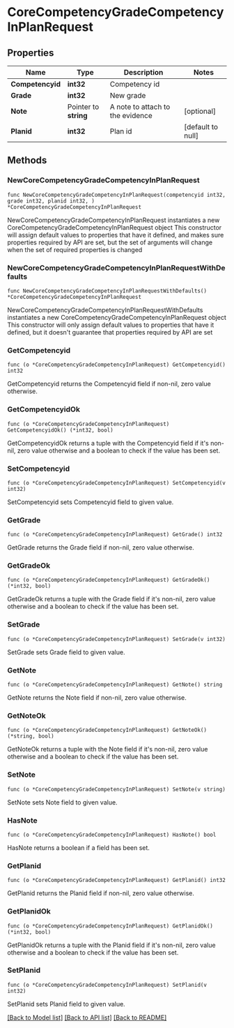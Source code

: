 # CoreCompetencyGradeCompetencyInPlanRequest

## Properties

Name | Type | Description | Notes
------------ | ------------- | ------------- | -------------
**Competencyid** | **int32** | Competency id | 
**Grade** | **int32** | New grade | 
**Note** | Pointer to **string** | A note to attach to the evidence | [optional] 
**Planid** | **int32** | Plan id | [default to null]

## Methods

### NewCoreCompetencyGradeCompetencyInPlanRequest

`func NewCoreCompetencyGradeCompetencyInPlanRequest(competencyid int32, grade int32, planid int32, ) *CoreCompetencyGradeCompetencyInPlanRequest`

NewCoreCompetencyGradeCompetencyInPlanRequest instantiates a new CoreCompetencyGradeCompetencyInPlanRequest object
This constructor will assign default values to properties that have it defined,
and makes sure properties required by API are set, but the set of arguments
will change when the set of required properties is changed

### NewCoreCompetencyGradeCompetencyInPlanRequestWithDefaults

`func NewCoreCompetencyGradeCompetencyInPlanRequestWithDefaults() *CoreCompetencyGradeCompetencyInPlanRequest`

NewCoreCompetencyGradeCompetencyInPlanRequestWithDefaults instantiates a new CoreCompetencyGradeCompetencyInPlanRequest object
This constructor will only assign default values to properties that have it defined,
but it doesn't guarantee that properties required by API are set

### GetCompetencyid

`func (o *CoreCompetencyGradeCompetencyInPlanRequest) GetCompetencyid() int32`

GetCompetencyid returns the Competencyid field if non-nil, zero value otherwise.

### GetCompetencyidOk

`func (o *CoreCompetencyGradeCompetencyInPlanRequest) GetCompetencyidOk() (*int32, bool)`

GetCompetencyidOk returns a tuple with the Competencyid field if it's non-nil, zero value otherwise
and a boolean to check if the value has been set.

### SetCompetencyid

`func (o *CoreCompetencyGradeCompetencyInPlanRequest) SetCompetencyid(v int32)`

SetCompetencyid sets Competencyid field to given value.


### GetGrade

`func (o *CoreCompetencyGradeCompetencyInPlanRequest) GetGrade() int32`

GetGrade returns the Grade field if non-nil, zero value otherwise.

### GetGradeOk

`func (o *CoreCompetencyGradeCompetencyInPlanRequest) GetGradeOk() (*int32, bool)`

GetGradeOk returns a tuple with the Grade field if it's non-nil, zero value otherwise
and a boolean to check if the value has been set.

### SetGrade

`func (o *CoreCompetencyGradeCompetencyInPlanRequest) SetGrade(v int32)`

SetGrade sets Grade field to given value.


### GetNote

`func (o *CoreCompetencyGradeCompetencyInPlanRequest) GetNote() string`

GetNote returns the Note field if non-nil, zero value otherwise.

### GetNoteOk

`func (o *CoreCompetencyGradeCompetencyInPlanRequest) GetNoteOk() (*string, bool)`

GetNoteOk returns a tuple with the Note field if it's non-nil, zero value otherwise
and a boolean to check if the value has been set.

### SetNote

`func (o *CoreCompetencyGradeCompetencyInPlanRequest) SetNote(v string)`

SetNote sets Note field to given value.

### HasNote

`func (o *CoreCompetencyGradeCompetencyInPlanRequest) HasNote() bool`

HasNote returns a boolean if a field has been set.

### GetPlanid

`func (o *CoreCompetencyGradeCompetencyInPlanRequest) GetPlanid() int32`

GetPlanid returns the Planid field if non-nil, zero value otherwise.

### GetPlanidOk

`func (o *CoreCompetencyGradeCompetencyInPlanRequest) GetPlanidOk() (*int32, bool)`

GetPlanidOk returns a tuple with the Planid field if it's non-nil, zero value otherwise
and a boolean to check if the value has been set.

### SetPlanid

`func (o *CoreCompetencyGradeCompetencyInPlanRequest) SetPlanid(v int32)`

SetPlanid sets Planid field to given value.



[[Back to Model list]](../README.md#documentation-for-models) [[Back to API list]](../README.md#documentation-for-api-endpoints) [[Back to README]](../README.md)


